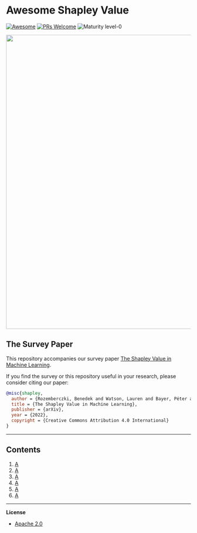 
# Awesome Shapley Value
[![Awesome](https://cdn.rawgit.com/sindresorhus/awesome/d7305f38d29fed78fa85652e3a63e154dd8e8829/media/badge.svg)](https://github.com/sindresorhus/awesome)
[![PRs Welcome](https://img.shields.io/badge/PRs-welcome-brightgreen.svg?style=flat-square)](http://makeapullrequest.com)
![Maturity level-0](https://img.shields.io/badge/Maturity%20Level-ML--0-red)


<p align="center">
  <img width="800" src="https://github.com/AstraZeneca/polypharmacy-ddi-synergy-survey/blob/master/base_survey_text.jpg">
</p>



## The Survey Paper

This repository accompanies our survey paper [The Shapley Value in Machine Learning](https://arxiv.org/abs/2202.05594).

If you find the survey or this repository useful in your research, please consider citing our paper:

```bibtex
@misc{shapley,
  author = {Rozemberczki, Benedek and Watson, Lauren and Bayer, Péter and Yang, Hao-Tsung and Kiss, Olivér and Nilsson, Sebastian and Sarkar, Rik},
  title = {The Shapley Value in Machine Learning},
  publisher = {arXiv},
  year = {2022},
  copyright = {Creative Commons Attribution 4.0 International}
}

```
--------------------------------------------------------------------------------

## Contents  

1. [A](https://github.com/AstraZeneca/awesome-shapley-value/blob/master/chapters/high_level.md)
2. [A](https://github.com/AstraZeneca/awesome-shapley-value/blob/master/chapters/high_level.md)
3. [A](https://github.com/AstraZeneca/awesome-shapley-value/blob/master/chapters/high_level.md)
4. [A](https://github.com/AstraZeneca/awesome-shapley-value/blob/master/chapters/high_level.md)
5. [A](https://github.com/AstraZeneca/awesome-shapley-value/blob/master/chapters/high_level.md)
6. [A](https://github.com/AstraZeneca/awesome-shapley-value/blob/master/chapters/high_level.md)

--------------------------------------------------------------------------------

**License**

- [Apache 2.0](https://github.com/AstraZeneca/awesome-shapley-value/blob/master/LICENSE)
